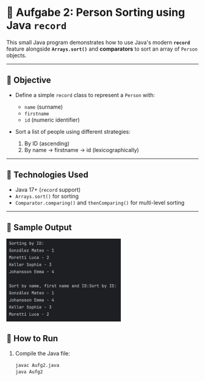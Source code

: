 # 🧮 Aufgabe 2: Person Sorting using Java `record`

This small Java program demonstrates how to use Java's modern **`record`** feature alongside **`Arrays.sort()`** and **comparators** to sort an array of `Person` objects.

---

## 📌 Objective

- Define a simple `record` class to represent a `Person` with:
  - `name` (surname)
  - `firstname`
  - `id` (numeric identifier)

- Sort a list of people using different strategies:
  1. By ID (ascending)
  2. By name → firstname → id (lexicographically)

---

## 🔧 Technologies Used

- Java 17+ (`record` support)
- `Arrays.sort()` for sorting
- `Comparator.comparing()` and `thenComparing()` for multi-level sorting

---

## 📄 Sample Output
<img src="assets/sorting.png" width="300"/>

## 🚀 How to Run

1. Compile the Java file:
   ```bash
   javac Aufg2.java
   java Aufg2
